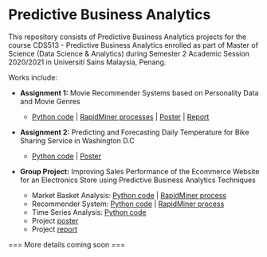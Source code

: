 # Predictive Business Analytics

This repository consists of Predictive Business Analytics projects for the course CDS513 - Predictive Business Analytics enrolled as part of Master of Science (Data Science & Analytics) during Semester 2 Academic Session 2020/2021 in Universiti Sains Malaysia, Penang.

Works include:

- **Assignment 1:** Movie Recommender Systems based on Personality Data and Movie Genres
  - [Python code](https://github.com/yongmenglee/cds513_predictive_business_analytics/blob/master/cds513_predictive_business_analytics/cds513_assign_01/01_Python%20-%20Data%20Preprocessing/Python%20-%20Data%20Analysis%20and%20Preprocessing.ipynb) | [RapidMiner processes](https://github.com/yongmenglee/cds513_predictive_business_analytics/tree/master/cds513_predictive_business_analytics/cds513_assign_01/02_RapidMiner%20-%20Processes) | [Poster](https://github.com/yongmenglee/cds513_predictive_business_analytics/blob/master/cds513_predictive_business_analytics/cds513_assign_01/cds513_assign_01_poster.pdf) | [Report](https://github.com/yongmenglee/cds513_predictive_business_analytics/blob/master/cds513_predictive_business_analytics/cds513_assign_01/cds513_assign_01_report.pdf)

- **Assignment 2:** Predicting and Forecasting Daily Temperature for Bike Sharing Service in Washington D.C
  - [Python code](https://github.com/yongmenglee/cds513_predictive_business_analytics/blob/master/cds513_predictive_business_analytics/cds513_assign_02/Python/Assignment_2-Python.ipynb) | [Poster](https://github.com/yongmenglee/cds513_predictive_business_analytics/blob/master/cds513_predictive_business_analytics/cds513_assign_02/Assignment_2-Poster.pdf)

- **Group Project:** Improving Sales Performance of the Ecommerce Website for an Electronics Store using Predictive Business Analytics Techniques
  - Market Basket Analysis: [Python code](https://github.com/yongmenglee/cds513_predictive_business_analytics/blob/master/cds513_predictive_business_analytics/cds513_group_03/Python/Data_Preprocessing_MBA.ipynb) | [RapidMiner process](https://github.com/yongmenglee/cds513_predictive_business_analytics/tree/master/cds513_predictive_business_analytics/cds513_group_03/RapidMiner/Market_Basket_Analysis/process)
  - Recommender System: [Python code](https://github.com/yongmenglee/cds513_predictive_business_analytics/blob/master/cds513_predictive_business_analytics/cds513_group_03/Python/Data_Preprocessing_RS.ipynb) | [RapidMiner process](https://github.com/yongmenglee/cds513_predictive_business_analytics/tree/master/cds513_predictive_business_analytics/cds513_group_03/RapidMiner/Recommender_System/process)
  - Time Series Analysis: [Python code](https://github.com/yongmenglee/cds513_predictive_business_analytics/blob/master/cds513_predictive_business_analytics/cds513_group_03/Python/Time_Series_Forecasting.ipynb)
  - Project [poster](https://github.com/yongmenglee/cds513_predictive_business_analytics/blob/master/cds513_predictive_business_analytics/cds513_group_03/CDS513_Group3_POSTER.pdf)
  - Project [report](https://github.com/yongmenglee/cds513_predictive_business_analytics/blob/master/cds513_predictive_business_analytics/cds513_group_03/CDS513_Group3_FINAL_REPORT.pdf)

=== More details coming soon ===
